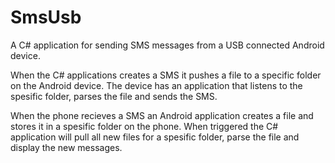 SmsUsb
======

A C# application for sending SMS messages from a USB connected Android device.

When the C# applications creates a SMS it pushes a file to a specific folder on the Android device. 
The device has an application that listens to the spesific folder, parses the file and sends the SMS.

When the phone recieves a SMS an Android application creates a file and stores it in a spesific folder on the phone. 
When triggered the C# application will pull all new files for a spesific folder, parse the file and display the new messages.
